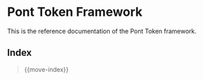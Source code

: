 # Pont Token Framework

This is the reference documentation of the Pont Token framework.

## Index

> {{move-index}}
